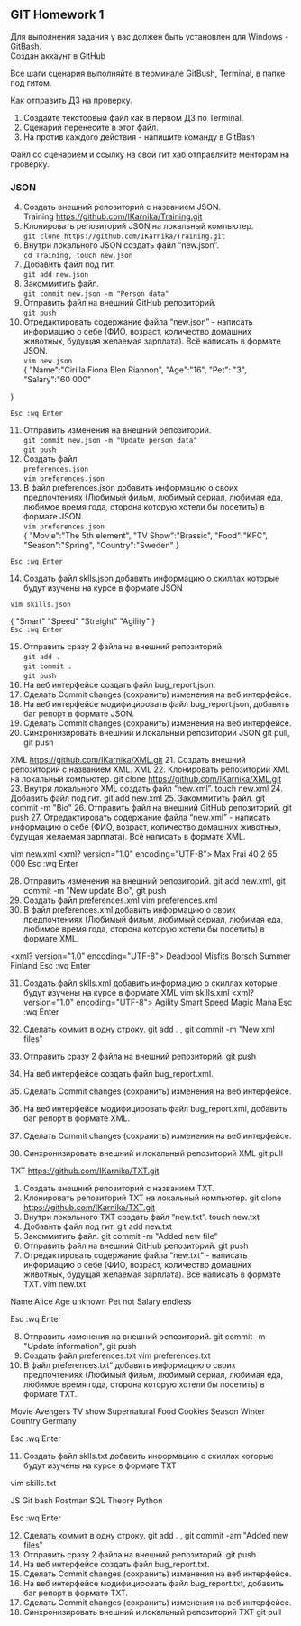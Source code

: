 ## GIT Homework 1  

Для выполнения задания у вас должен быть установлен для Windows - GitBash.  
Создан аккаунт в GitHub  

Все шаги сценария выполняйте в терминале GitBush, Terminal, в папке под гитом.  

Как отправить ДЗ на проверку.  
 1. Создайте текстоовый файл как в первом ДЗ по Terminal.  
 2. Сценарий перенесите в этот файл.  
 3. На против каждого действия - напишите команду в GitBash  

Файл со сценарием и ссылку на свой гит хаб отправляйте менторам на проверку.  

### JSON  
 4. Создать внешний репозиторий c названием JSON.  
 Training <https://github.com/IKarnika/Training.git>  
 5. Клонировать репозиторий JSON на локальный компьютер.  
 ```git clone https://github.com/IKarnika/Training.git```  
 6. Внутри локального JSON создать файл “new.json”.  
 ```cd Training, touch new.json```  
 7. Добавить файл под гит.  
 ```git add new.json```  
 8. Закоммитить файл.  
 ```git commit new.json -m "Person data"```  
 9. Отправить файл на внешний GitHub репозиторий.  
 ```git push```  
 10. Отредактировать содержание файла “new.json” - написать информацию о себе (ФИО, возраст, количество домашних животных, будущая желаемая зарплата). Всё написать в формате JSON.  
 ```vim new.json```  
  {
	"Name":"Cirilla Fiona Elen Riannon",
	"Age":"16",
	"Pet": "3",
	"Salary":"60 000"

}  

```Esc :wq Enter```  
  
 11. Отправить изменения на внешний репозиторий.  
 ```git commit new.json -m "Update person data"```  
 ```git push```  
 12. Создать файл  
  ```preferences.json```  
  ```vim preferences.json```  
 13. В файл preferences.json добавить информацию о своих предпочтениях (Любимый фильм, любимый сериал, любимая еда, любимое время года, сторона которую хотели бы посетить) в формате JSON.  
  ```vim preferences.json```  
  {
	"Movie":"The 5th element",
	"TV Show":"Brassic",
	"Food":"KFC",
	"Season":"Spring",
	"Country":"Sweden"
 }  
 
 ```Esc :wq Enter```  
 
 14. Создать файл sklls.json добавить информацию о скиллах которые будут изучены на курсе в формате JSON   
 
 ```vim skills.json```  
  
 {
	"Smart"
	"Speed"
	"Streight"
	"Agility"
}  
```Esc :wq Enter```  

 15. Отправить сразу 2 файла на внешний репозиторий.  
 ```git add .```  
 ```git commit .```  
 ```git push```   
 16. На веб интерфейсе создать файл bug_report.json. 
 17. Сделать Commit changes (сохранить) изменения на веб интерфейсе.
 18. На веб интерфейсе модифицировать файл bug_report.json, добавить баг репорт в формате JSON.
 19. Сделать Commit changes (сохранить) изменения на веб интерфейсе.
 20. Синхронизировать внешний и локальный репозиторий JSON git pull, git push


XML https://github.com/IKarnika/XML.git
 21. Создать внешний репозиторий c названием XML. XML
 22. Клонировать репозиторий XML на локальный компьютер. git clone https://github.com/IKarnika/XML.git
 23. Внутри локального XML создать файл “new.xml”. touch new.xml
 24. Добавить файл под гит. git add new.xml
 25. Закоммитить файл. git commit -m "Bio"
 26. Отправить файл на внешний GitHub репозиторий. git push
 27. Отредактировать содержание файла “new.xml” - написать информацию о себе (ФИО, возраст, количество домашних животных, будущая желаемая зарплата). Всё написать в формате XML.
 
 vim new.xml
 <xml? version="1.0" encoding="UTF-8">
        <name>Max Frai</name>
        <age>40</age>
        <pet>2</pet>
        <salary>65 000</salary>
Esc :wq Enter
 
 28. Отправить изменения на внешний репозиторий. git add new.xml, git commit -m "New update Bio", git push
 29. Создать файл preferences.xml vim preferences.xml
 30. В файл preferences.xml добавить информацию о своих предпочтениях (Любимый фильм, любимый сериал, любимая еда, любимое время года, сторона которую хотели бы посетить) в формате XML.
 
 <xml? version="1.0" encoding="UTF-8">
		<movie>Deadpool</movie>
		<TVShow>Misfits</TVShow>
		<food>Borsch</food>
		<season>Summer</season>
		<counrty>Finland</country>
Esc :wq Enter
	
 31. Создать файл sklls.xml добавить информацию о скиллах которые будут изучены на курсе в формате XML
 vim skills.xml
 <xml? version="1.0" encoding="UTF-8">
		<skill1>Agility</skill1>
		<skill2>Smart</skill2>
		<skill3>Speed</skill3>
		<skill4>Magic</skill4>
		<skill5>Mana</skill5>
Esc :wq Enter

 32. Сделать коммит в одну строку. git add . , git commit -m "New xml files"
 33. Отправить сразу 2 файла на внешний репозиторий. git push
 34. На веб интерфейсе создать файл bug_report.xml.
 35. Сделать Commit changes (сохранить) изменения на веб интерфейсе.
 36. На веб интерфейсе модифицировать файл bug_report.xml, добавить баг репорт в формате XML.
 37. Сделать Commit changes (сохранить) изменения на веб интерфейсе.
 38. Синхронизировать внешний и локальный репозиторий XML git pull
 
 TXT https://github.com/IKarnika/TXT.git
 1. Создать внешний репозиторий c названием TXT.
 2. Клонировать репозиторий TXT на локальный компьютер. git clone https://github.com/IKarnika/TXT.git
 3. Внутри локального TXT создать файл “new.txt”. touch new.txt
 4. Добавить файл под гит. git add new.txt
 5. Закоммитить файл. git commit -m "Added new file"
 6. Отправить файл на внешний GitHub репозиторий. git push
 7. Отредактировать содержание файла “new.txt” - написать информацию о себе (ФИО, возраст, количество домашних животных, будущая желаемая зарплата). Всё написать в формате TXT.
 vim new.txt
 
 Name Alice
 Age unknown
 Pet not
 Salary endless

Esc :wq Enter
 
 8. Отправить изменения на внешний репозиторий. git commit -m "Update information", git push
 9. Создать файл preferences.txt vim preferences.txt
 10. В файл preferences.txt” добавить информацию о своих предпочтениях (Любимый фильм, любимый сериал, любимая еда, любимое время года, сторона которую хотели бы посетить) в формате TXT.
 
 Movie Avengers
TV show Supernatural
Food Cookies
Season Winter
Country Germany

Esc :wq Enter

 11. Создать файл sklls.txt добавить информацию о скиллах которые будут изучены на курсе в формате TXT
 
 vim skills.txt
 
 JS
 Git bash
 Postman
 SQL
 Theory
 Python
 
Esc :wq Enter
 
 12. Сделать коммит в одну строку. git add . , git commit -am "Added new files"
 13. Отправить сразу 2 файла на внешний репозиторий. git push
 14. На веб интерфейсе создать файл bug_report.txt.
 15. Сделать Commit changes (сохранить) изменения на веб интерфейсе.
 16. На веб интерфейсе модифицировать файл bug_report.txt, добавить баг репорт в формате TXT.
 17. Сделать Commit changes (сохранить) изменения на веб интерфейсе.
 18. Синхронизировать внешний и локальный репозиторий TXT git pull
